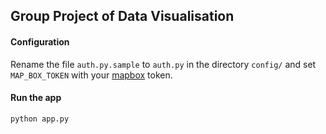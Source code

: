 ## Group Project of Data Visualisation

#### Configuration
Rename the file ```auth.py.sample``` to ```auth.py``` in the directory ```config/``` and set ```MAP_BOX_TOKEN``` with your [mapbox](https://www.mapbox.com) token.

#### Run the app
```
python app.py
```
